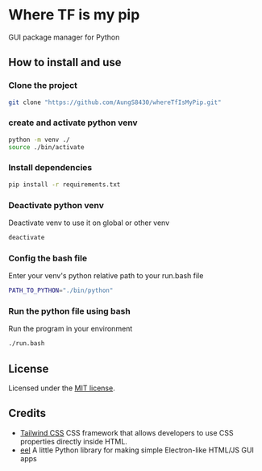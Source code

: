 # Where TF is my pip
GUI package manager for Python

## How to install and use

### Clone the project

```bash
git clone "https://github.com/AungS8430/whereTfIsMyPip.git"
```

### create and activate python venv

```bash
python -m venv ./
source ./bin/activate
```

### Install dependencies

```bash
pip install -r requirements.txt
```

### Deactivate python venv 
Deactivate venv to use it on global or other venv

```bash
deactivate
```
### Config the bash file
Enter your venv's python relative path to your run.bash file

```bash
PATH_TO_PYTHON="./bin/python"
```


### Run the python file using bash
Run the program in your environment

```bash
./run.bash
```

## License


Licensed under the [MIT license](https://github.com/AungS8430/whereTfIsMyPip/blob/main/LICENSE).

## Credits

* [Tailwind CSS](https://tailwindcss.com/) CSS framework that allows developers to use CSS properties directly inside HTML.
* [eel](https://github.com/python-eel/Eel) A little Python library for making simple Electron-like HTML/JS GUI apps
